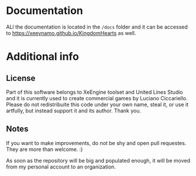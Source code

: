 # Documentation

ALl the documentation is located in the `/docs` folder and it can be accessed to https://xeeynamo.github.io/KingdomHearts as well.

# Additional info

## License
Part of this software belongs to XeEngine toolset and United Lines Studio and it is currently used to create commercial games by Luciano Ciccariello.
Please do not redistribuite this code under your own name, steal it, or use it artfully, but instead support it and its author.
Thank you.

## Notes
If you want to make improvements, do not be shy and open pull requestes. They are more than welcome. :)

As soon as the repository will be big and populated enough, it will be moved from my personal account to an organization.